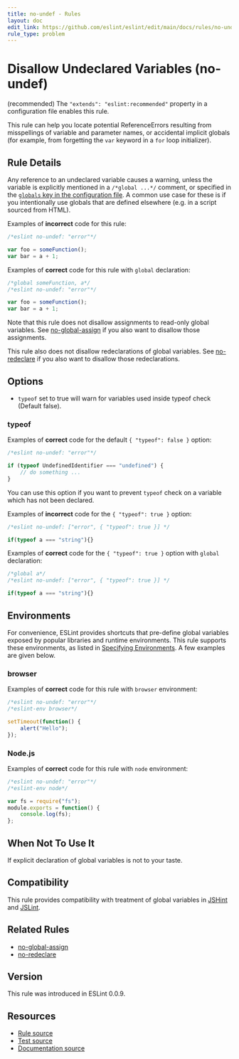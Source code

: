 ```yaml
---
title: no-undef - Rules
layout: doc
edit_link: https://github.com/eslint/eslint/edit/main/docs/rules/no-undef.md
rule_type: problem
---
```

<!-- Note: No pull requests accepted for this file. See README.md in the root directory for details. -->

# Disallow Undeclared Variables (no-undef)

(recommended) The `"extends": "eslint:recommended"` property in a configuration file enables this rule.

This rule can help you locate potential ReferenceErrors resulting from misspellings of variable and parameter names, or accidental implicit globals (for example, from forgetting the `var` keyword in a `for` loop initializer).

## Rule Details

Any reference to an undeclared variable causes a warning, unless the variable is explicitly mentioned in a `/*global ...*/` comment, or specified in the [`globals` key in the configuration file](https://eslint.org/docs/user-guide/configuring#specifying-globals). A common use case for these is if you intentionally use globals that are defined elsewhere (e.g. in a script sourced from HTML).

Examples of **incorrect** code for this rule:

```js
/*eslint no-undef: "error"*/

var foo = someFunction();
var bar = a + 1;
```

Examples of **correct** code for this rule with `global` declaration:

```js
/*global someFunction, a*/
/*eslint no-undef: "error"*/

var foo = someFunction();
var bar = a + 1;
```

Note that this rule does not disallow assignments to read-only global variables.
See [no-global-assign](no-global-assign) if you also want to disallow those assignments.

This rule also does not disallow redeclarations of global variables.
See [no-redeclare](no-redeclare) if you also want to disallow those redeclarations.

## Options

* `typeof` set to true will warn for variables used inside typeof check (Default false).

### typeof

Examples of **correct** code for the default `{ "typeof": false }` option:

```js
/*eslint no-undef: "error"*/

if (typeof UndefinedIdentifier === "undefined") {
    // do something ...
}
```

You can use this option if you want to prevent `typeof` check on a variable which has not been declared.

Examples of **incorrect** code for the `{ "typeof": true }` option:

```js
/*eslint no-undef: ["error", { "typeof": true }] */

if(typeof a === "string"){}
```

Examples of **correct** code for the `{ "typeof": true }` option with `global` declaration:

```js
/*global a*/
/*eslint no-undef: ["error", { "typeof": true }] */

if(typeof a === "string"){}
```

## Environments

For convenience, ESLint provides shortcuts that pre-define global variables exposed by popular libraries and runtime environments. This rule supports these environments, as listed in [Specifying Environments](../user-guide/configuring/language-options#specifying-environments).  A few examples are given below.

### browser

Examples of **correct** code for this rule with `browser` environment:

```js
/*eslint no-undef: "error"*/
/*eslint-env browser*/

setTimeout(function() {
    alert("Hello");
});
```

### Node.js

Examples of **correct** code for this rule with `node` environment:

```js
/*eslint no-undef: "error"*/
/*eslint-env node*/

var fs = require("fs");
module.exports = function() {
    console.log(fs);
};
```

## When Not To Use It

If explicit declaration of global variables is not to your taste.

## Compatibility

This rule provides compatibility with treatment of global variables in [JSHint](http://jshint.com/) and [JSLint](http://www.jslint.com).

## Related Rules

* [no-global-assign](no-global-assign)
* [no-redeclare](no-redeclare)

## Version

This rule was introduced in ESLint 0.0.9.

## Resources

* [Rule source](https://github.com/eslint/eslint/tree/HEAD/lib/rules/no-undef.js)
* [Test source](https://github.com/eslint/eslint/tree/HEAD/tests/lib/rules/no-undef.js)
* [Documentation source](https://github.com/eslint/eslint/tree/HEAD/docs/rules/no-undef.md)
